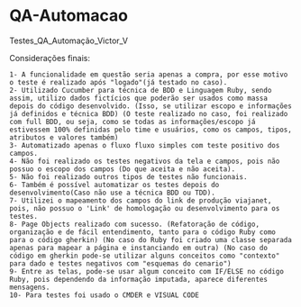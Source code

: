 # QA-Automacao
Testes_QA_Automação_Victor_V

Considerações finais:

    1- A funcionalidade em questão seria apenas a compra, por esse motivo o teste é realizado após "logado"(já testado no caso).
    2- Utilizado Cucumber para técnica de BDD e Linguagem Ruby, sendo assim, utilizo dados fictícios que poderão ser usados como massa depois do código desenvolvido. (Isso, se utilizar escopo e informações já definidos e técnica BDD) (O teste realizado no caso, foi realizado com full BDD, ou seja, como se todas as informações/escopo já estivessem 100% definidas pelo time e usuários, como os campos, tipos, atributos e valores também)
    3- Automatizado apenas o fluxo fluxo simples com teste positivo dos campos.
    4- Não foi realizado os testes negativos da tela e campos, pois não possuo o escopo dos campos (Do que aceita e não aceita).
    5- Não foi realizado outros tipos de testes não funcionais.
    6- Também é possível automatizar os testes depois do desenvolvimento(Caso não use a técnica BDD ou TDD).
    7- Utilizei o mapeamento dos campos do link de produção viajanet, pois, não possuo o 'Link' de homologação ou desenvolvimento para os testes.
    8- Page Objects realizado com sucesso. (Refatoração de código, organização e de fácil entendimento, tanto para o código Ruby como para o código gherkin) (No caso do Ruby foi criado uma classe separada apenas para mapear a página e instanciando em outra) (No caso do código em gherkin pode-se utilizar alguns conceitos como "contexto" para dado e testes negativos com "esquemas do cenario") 
    9- Entre as telas, pode-se usar algum conceito com IF/ELSE no código Ruby, pois dependendo da informação imputada, aparece diferentes mensagens.
    10- Para testes foi usado o CMDER e VISUAL CODE
